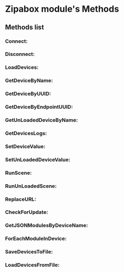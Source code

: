 # Zipabox module's Methods

## Methods list
### Connect:
### Disconnect:
### LoadDevices:

### GetDeviceByName:
### GetDeviceByUUID:
### GetDeviceByEndpointUUID:

### GetUnLoadedDeviceByName:

### GetDevicesLogs:

### SetDeviceValue:
### SetUnLoadedDeviceValue:

### RunScene:
### RunUnLoadedScene:

### ReplaceURL:

### CheckForUpdate:

### GetJSONModulesByDeviceName:

### ForEachModuleInDevice:

### SaveDevicesToFile:
### LoadDevicesFromFile: